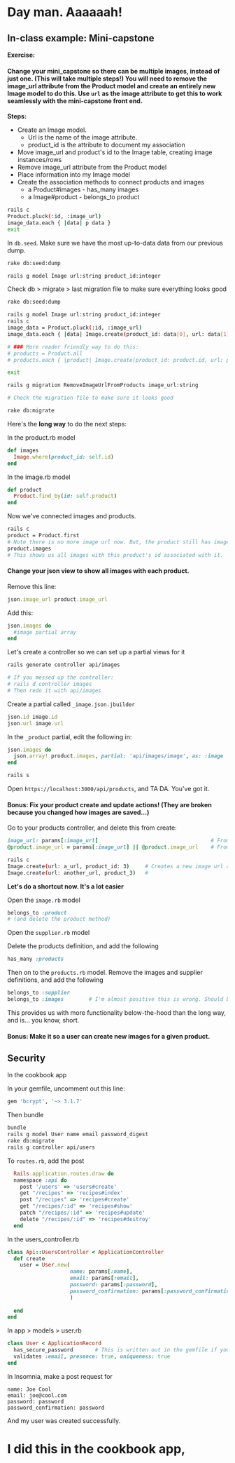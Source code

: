 # Day man. Aaaaaah!

## In-class example: Mini-capstone

**Exercise:** 

#### Change your mini_capstone so there can be multiple images, instead of just one. (This will take multiple steps!) You will need to remove the image_url attribute from the Product model and create an entirely new Image model to do this. Use `url` as the image attribute to get this to work seamlessly with the mini-capstone front end.

**Steps:**
* Create an Image model. 
  * Url is the name of the image attribute.
  * product_id is the attribute to document my association
* Move image_url and product's id to the Image table, creating image instances/rows
* Remove image_url attribute from the Product model
* Place information into my Image model
* Create the association methods to connect products and images
  * a Product#images - has_many images
  * a Image#product - belongs_to product

```bash 
rails c 
Product.pluck(:id, :image_url)
image_data.each { |data| p data }
exit

```

In `db.seed`. Make sure we have the most up-to-data data from our previous dump.

```bash
rake db:seed:dump

rails g model Image url:string product_id:integer
```

Check db > migrate > last migration file to make sure everything looks good

```bash
rake db:seed:dump

rails g model Image url:string product_id:integer
rails c 
image_data = Product.pluck(:id, :image_url)
image_data.each { |data| Image.create(product_id: data[0], url: data[1]) }

# ### More reader friendly way to do this:
# products = Product.all
# products.each { |product| Image.create(product_id: product.id, url: product.image_url) }

exit

rails g migration RemoveImageUrlFromProducts image_url:string

# Check the migration file to make sure it looks good

rake db:migrate

```

Here's the **long way** to do the next steps:

In the product.rb model

```ruby
def images
  Image.where(product_id: self.id)
end
```

In the image.rb model
```ruby
def product
  Product.find_by(id: self.product)
end
```

Now we've connected images and products. 

```bash
rails c 
product = Product.first
# Note there is no more image url now. But, the product still has images associated with it.
product.images
# This shows us all images with this product's id associated with it.


```

#### Change your json view to show all images with each product.

Remove this line:

```ruby
json.image_url product.image_url
```

Add this:

```ruby
json.images do
  #image partial array
end
```

Let's create a controller so we can set up a partial views for it

```bash
rails generate controller api/images

# If you messed up the controller:
# rails d controller images
# Then redo it with api/images
```

Create a partial called `_image.json.jbuilder`

```ruby
json.id image.id
json.url image.url

```

In the `_product` partial, edit the following in:

```ruby
json.images do
  json.array! product.images, partial: 'api/images/image', as: :image
end
```

```bash
rails s 
```

Open `https://localhost:3000/api/products`, and TA DA. You've got it.

#### Bonus: Fix your product create and update actions! (They are broken because you changed how images are saved…)

Go to your products controller, and delete this from create:

```ruby
image_url: params[:image_url]                                    # From the create method
@product.image_url = params[:image_url] || @product.image_url    # From the update method
```

```bash
rails c
Image.create(url: a_url, product_id: 3)     # Creates a new image url associated with product id 3
Image.create(url: another_url, product_3)   # 
```

**Let's do a shortcut now. It's a lot easier**

Open the `image.rb` model

```ruby
belongs_to :product
# (and delete the product method)
```

Open the `supplier.rb` model

Delete the products definition, and add the following

```ruby
has_many :products
```

Then on to the `products.rb` model. Remove the images and supplier definitions, and add the following

```ruby
belongs_to :supplier
belongs_to :images        # I'm almost positive this is wrong. Should be has_many, correct?
```

This provides us with more functionality below-the-hood than the long way, and is... you know, short.

#### Bonus: Make it so a user can create new images for a given product.


## Security

In the cookbook app

In your gemfile, uncomment out this line:

```ruby
gem 'bcrypt', '~> 3.1.7'
```

Then bundle

```bash
bundle
rails g model User name email password_digest
rake db:migrate
rails g controller api/users
```

To `routes.rb`, add the post

```ruby
  Rails.application.routes.draw do
  namespace :api do
    post '/users' => 'users#create'
    get "/recipes" => 'recipes#index'
    post "/recipes" => 'recipes#create'
    get "/recipes/:id" => 'recipes#show'
    patch "/recipes/:id" => 'recipes#update'
    delete "/recipes/:id" => 'recipes#destroy'
  end
```

In the users_controller.rb

```ruby
class Api::UsersController < ApplicationController
  def create
    user = User.new(
                    name: params[:name],
                    email: params[:email],
                    password: params[:password],
                    password_confirmation: params[:password_confirmation]
                    )
            
  end
end
```
In app > models > user.rb

```ruby
class User < ApplicationRecord
  has_secure_password       # This is written out in the gemfile if you forget the name 
  validates :email, presence: true, uniqueness: true
end
```

In Insomnia, make a post request for

```
name: Joe Cool
email: joe@cool.com
password: password
password_confirmation: password
```

And my user was created successfully.

# I did this in the cookbook app, 

```ruby
```

```bash
```